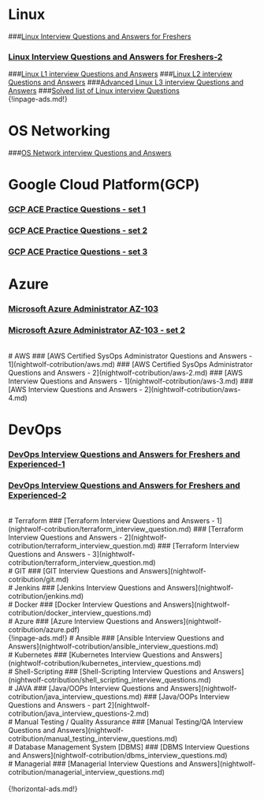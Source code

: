 # Linux
###[Linux Interview Questions and Answers for Freshers](nightwolf-cotribution/linux_basic.md)
### [Linux Interview Questions and Answers for Freshers-2](nightwolf-cotribution/linux_interview_questions_for_freshers.md)
###[Linux L1 interview Questions and Answers](nightwolf-cotribution/linux_L1.md)
###[Linux L2 interview Questions and Answers](nightwolf-cotribution/linux_L2.md)
###[Advanced Linux L3 interview Questions and Answers](nightwolf-cotribution/linux_L3.md)
###[Solved list of Linux interview Questions](nightwolf-cotribution/linux_questionairs.md)
</br>
 {!inpage-ads.md!}

# OS Networking
###[OS Network interview Questions and Answers](nightwolf-cotribution/network.md)
<br>

# Google Cloud Platform(GCP)
### [GCP ACE Practice Questions - set 1](nightwolf-cotribution/gcp-ace-1.md)
### [GCP ACE Practice Questions - set 2](nightwolf-cotribution/gcp-ace-2.md)
### [GCP ACE Practice Questions - set 3](nightwolf-cotribution/gcp-ace-3.md)

# Azure
### [Microsoft Azure Administrator AZ-103](nightwolf-cotribution/azure_questions.md)
### [Microsoft Azure Administrator AZ-103 - set 2](nightwolf-cotribution/azure_questions_2.md)

<br>
# AWS
### [AWS Certified SysOps Administrator Questions and Answers - 1](nightwolf-cotribution/aws.md)
### [AWS Certified SysOps Administrator Questions and Answers - 2](nightwolf-cotribution/aws-2.md)
### [AWS Interview Questions and Answers - 1](nightwolf-cotribution/aws-3.md)
### [AWS Interview Questions and Answers - 2](nightwolf-cotribution/aws-4.md)
<br>

# DevOps
### [DevOps Interview Questions and Answers for Freshers and Experienced-1](nightwolf-cotribution/devops_interview_questions.md)
### [DevOps Interview Questions and Answers for Freshers and Experienced-2](nightwolf-cotribution/devops_interview_questions-2.md)
<br>
# Terraform
### [Terraform Interview Questions and Answers - 1](nightwolf-cotribution/terraform_interview_question.md)
### [Terraform Interview Questions and Answers - 2](nightwolf-cotribution/terraform_interview_question.md)
### [Terraform Interview Questions and Answers - 3](nightwolf-cotribution/terraform_interview_question.md)
<br>
# GIT
### [GIT Interview Questions and Answers](nightwolf-cotribution/git.md)
<br>
# Jenkins
### [Jenkins Interview Questions and Answers](nightwolf-cotribution/jenkins.md)
<br>
# Docker
### [Docker Interview Questions and Answers](nightwolf-cotribution/docker_interview_questions.md)
<br>
# Azure
### [Azure Interview Questions and Answers](nightwolf-cotribution/azure.pdf)
<br>
 {!inpage-ads.md!}
# Ansible 
### [Ansible Interview Questions and Answers](nightwolf-cotribution/ansible_interview_questions.md)
<br>
# Kubernetes
### [Kubernetes Interview Questions and Answers](nightwolf-cotribution/kubernetes_interview_questions.md)
<br>
# Shell-Scripting
### [Shell-Scripting Interview Questions and Answers](nightwolf-cotribution/shell_scripting_interview_questions.md)
<br>
# JAVA
### [Java/OOPs Interview Questions and Answers](nightwolf-cotribution/java_interview_questions.md)
### [Java/OOPs Interview Questions and Answers - part 2](nightwolf-cotribution/java_interview_questions-2.md)
<br>
# Manual Testing / Quality Assurance
### [Manual Testing/QA Interview Questions and Answers](nightwolf-cotribution/manual_testing_interview_questions.md)
<br>
# Database Management System [DBMS] 
### [DBMS Interview Questions and Answers](nightwolf-cotribution/dbms_interview_questions.md)
<br>
# Managerial
### [Managerial Interview Questions and Answers](nightwolf-cotribution/managerial_interview_questions.md)

<br>
<br>
{!horizontal-ads.md!}
